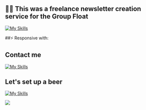 
## 👩‍💻  This was a freelance newsletter creation service for the Group Float

[![My Skills](https://skills.thijs.gg/icons?i=html,css,figma&theme=dark)](https://skills.thijs.gg)


##⚡️ Responsive with: 
 


## Contact me 
[![My Skills](https://skillicons.dev/icons?i=linkedin&perline=3)](https://pt.linkedin.com/in/andre-macedo-a99b02243)

## Let's set up a beer

[![My Skills](https://skillicons.dev/icons?i=instagram&perline=3)](https://www.instagram.com/andrevitor_macedo/)


<img src="https://img.icons8.com/color/48/000000/gmail--v1.png"/>
